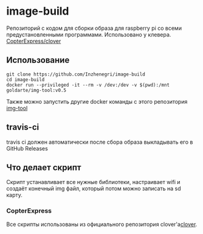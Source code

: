 # image-build
Репозиторий с кодом для сборки образа для raspberry pi со всеми предустановленными программами. Использовано у клевера.
[CopterExpress/clover](https://github.com/CopterExpress/clover/tree/master/builder)

## Использование
```shell
git clone https://github.com/Inzhenegri/image-build
cd image-build
docker run --privileged -it --rm -v /dev:/dev -v $(pwd):/mnt goldarte/img-tool:v0.5
```
Также можно запустить другие docker команды с этого репозитория [img-tool](https://github.com/goldarte/img-tool)

## travis-ci
travis ci должен автоматически после сбора образа выкладывать его в GitHub Releases

## Что делает скрипт
Скрипт устанавливает все нужные библиотеки, настраивает wifi и создаёт конечный img файл, который потом можно записать на sd карту.

### CopterExpress
Все скрипты использованы из официального репозитория clover'а[clover](https://github.com/CopterExpress/clover).
